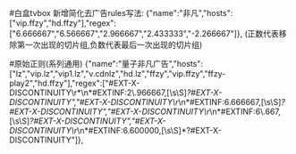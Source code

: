 #白盒tvbox
新增简化去广告rules写法:
{"name":"非凡","hosts":["vip.ffzy","hd.ffzy"],"regex":["6.666667","6.566667","2.966667","2.433333","-2.266667"]},
 (正数代表移除第一次出现的切片组,负数代表最后一次出现的切片组)
 
 #原始正则(系列通用)
 {"name":"量子非凡广告","hosts":["lz","vip.lz","vip1.lz","v.cdnlz","hd.lz","ffzy","vip.ffzy","ffzy-play2","hd.ffzy"],"regex":["#EXT-X-DISCONTINUITY\\r*\\n*#EXTINF:2\\.966667,[\\s\\S]*?#EXT-X-DISCONTINUITY","#EXT-X-DISCONTINUITY\\r*\\n*#EXTINF:6.666667,[\\s\\S]*?#EXT-X-DISCONTINUITY","#EXT-X-DISCONTINUITY\\r*\\n*#EXTINF:6\\.667,[\\s\\S]*?#EXT-X-DISCONTINUITY","#EXT-X-DISCONTINUITY\\r*\\n*#EXTINF:6.600000,[\\s\\S]*?#EXT-X-DISCONTINUITY"]},